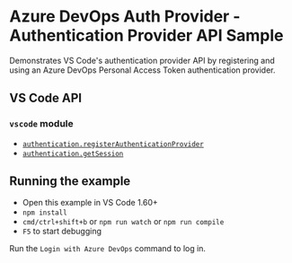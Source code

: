 # Azure DevOps Auth Provider - Authentication Provider API Sample

Demonstrates VS Code's authentication provider API by registering and using an
Azure DevOps Personal Access Token authentication provider.

## VS Code API

### `vscode` module

-   [`authentication.registerAuthenticationProvider`](https://code.visualstudio.com/api/references/vscode-api#authentication.registerAuthenticationProvider)
-   [`authentication.getSession`](https://code.visualstudio.com/api/references/vscode-api#authentication.getSession)

## Running the example

-   Open this example in VS Code 1.60+
-   `npm install`
-   `cmd/ctrl+shift+b` or `npm run watch` or `npm run compile`
-   `F5` to start debugging

Run the `Login with Azure DevOps` command to log in.
